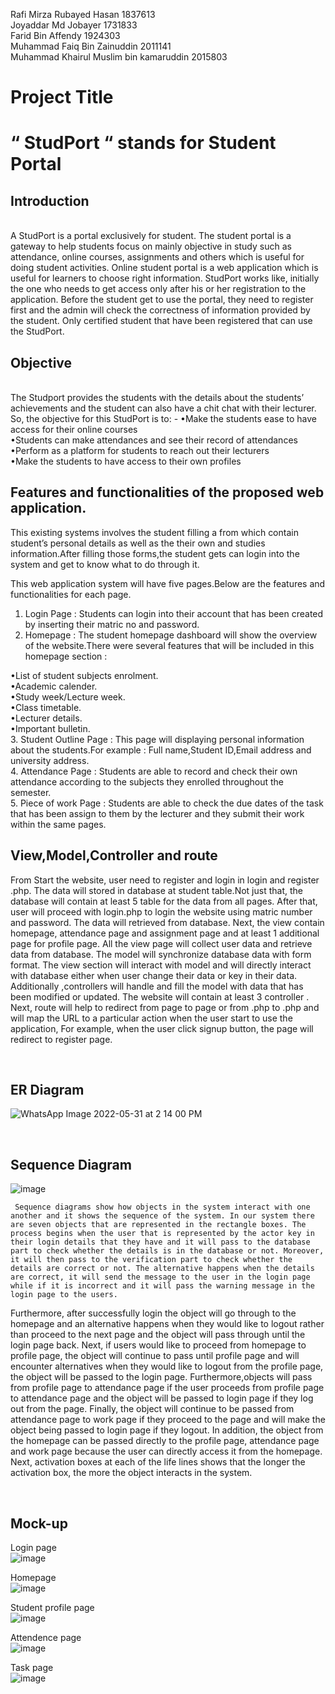 Rafi Mirza Rubayed Hasan 1837613<br>
Joyaddar Md Jobayer 1731833<br>
Farid Bin Affendy 1924303<br>
Muhammad Faiq Bin Zainuddin 2011141<br>
Muhammad Khairul Muslim bin kamaruddin 2015803<br>


<h1>Project Title</h1> 
<h1>“ StudPort “ stands for Student Portal</h1>

<h2>Introduction</h2><br>
A StudPort is a portal exclusively for student. The student portal is a gateway to help students focus on mainly objective in study such as attendance, online courses, assignments and others which is useful for doing student activities. Online student portal is a web application which is useful for learners to choose right information. StudPort works like, initially the one who needs to get access only after his or her registration to the application. Before the student get to use the portal, they need to register first and the admin will check the correctness of information provided by the student. Only certified student that have been registered that can use the StudPort. 

<h2>Objective</h2><br>
The Studport provides the students with the details about the students’ achievements and the student can also have a chit chat with their lecturer. So, the objective for this StudPort is to: -
&#x2022;Make the students ease to have access for their online courses<br>
&#x2022;Students can make attendances and see their record of attendances<br>
&#x2022;Perform as a platform for students to reach out their lecturers<br>
&#x2022;Make the students to have access to their own profiles <br>

<h2>Features and functionalities of the proposed web application.</h2>

This existing systems involves the student filling a from which contain student’s personal details as well as the their own and studies information.After filling those forms,the student gets can login into the system and get to know what to do through it.

This web application system will have five pages.Below are the features and functionalities for each page.

1. Login Page : Students can login into their account that has been created by inserting their matric no and password.
2. Homepage : The student homepage dashboard will show the overview of the website.There were several features that will be included in this homepage section :

&#x2022;List of student subjects enrolment.<br>
&#x2022;Academic calender.<br>
&#x2022;Study week/Lecture week.<br>
&#x2022;Class timetable.<br>
&#x2022;Lecturer details.<br>
&#x2022;Important bulletin.<br>
3. Student Outline Page : This page will displaying personal information about the students.For example : Full name,Student ID,Email address and university address.<br>
4. Attendance Page : Students are able to record and check their own attendance according to the subjects they enrolled throughout the semester.<br>
5. Piece of work Page : Students are able to check the due dates of the task that has been assign to them by the lecturer and they submit their work within the same pages.<br>

<h2>View,Model,Controller and route</h2>

From Start the website, user need to register and login in login and register .php. The data will stored in database at student table.Not just that, the database will contain at least 5 table for the data from all pages. After that, user will proceed with login.php to login the website using matric number and password. The data will retrieved from database. Next, the view contain homepage, attendance page and assignment page and at least 1 additional page for profile page. All the view page will collect user data and retrieve data from database. The model will synchronize database data with form format. The view section will interact with model and will directly interact with database either when user change their data or key in their data. Additionally ,controllers will handle and fill the model with data that has been modified or updated. The website will contain at least 3 controller . Next, route will help to redirect from page to page or from .php to .php and  will map the URL to a particular action when the user start to use the application, For example, when the user click signup button, the page will redirect to register page.


<br>
    
<h2> ER Diagram</h2>

![WhatsApp Image 2022-05-31 at 2 14 00 PM](https://user-images.githubusercontent.com/37135726/171105986-8ed239da-62a7-4e79-aaba-82b219e93651.jpeg)

<br>
<h2>Sequence Diagram</h2>

![image](https://user-images.githubusercontent.com/37135726/171106923-5a25d22a-54bf-4953-9839-2b4589acb974.png)
<br>

     Sequence diagrams show how objects in the system interact with one another and it shows the sequence of the system. In our system there are seven objects that are represented in the rectangle boxes. The process begins when the user that is represented by the actor key in their login details that they have and it will pass to the database part to check whether the details is in the database or not. Moreover, it will then pass to the verification part to check whether the details are correct or not. The alternative happens when the details are correct, it will send the message to the user in the login page while if it is incorrect and it will pass the warning message in the login page to the users.

Furthermore, after successfully login the object will go through to the homepage and an alternative happens when they would like to logout rather than proceed to the next page and the object will pass through until the login page back. Next, if users would like to proceed from homepage to profile page, the object will continue to pass until profile page and will encounter alternatives when they would like to logout from the profile page, the object will be passed to the login page. Furthermore,objects will pass from profile page to attendance page if the user proceeds from profile page to attendance page and the object will be passed to login page if they log out from the page. Finally, the object will continue to be passed from attendance page to work page if they proceed to the page and will make the object being passed to login page if they logout. In addition, the object from the homepage can be passed directly to the profile page, attendance page and work page because the user can directly access it from the homepage. Next, activation boxes at each of the life lines shows that the longer the activation box, the more the object interacts in the system.

<br>
<h2>Mock-up</h2>

Login page<br>
![image](https://user-images.githubusercontent.com/37135726/171107178-2b9fe6ec-2ab4-442a-a81e-fc3ba4bb8971.png)

Homepage<br>
![image](https://user-images.githubusercontent.com/37135726/171107310-3e3eaf94-b0d0-4f80-a9a7-32e044928ea1.png)

Student profile page <br>
![image](https://user-images.githubusercontent.com/37135726/171107382-2ef7365c-d928-432c-ae40-1347e1fb421a.png)

Attendence page<br>
![image](https://user-images.githubusercontent.com/37135726/171107495-3569ce4e-1ffd-407c-9482-292c21011b66.png)

Task page<br>
![image](https://user-images.githubusercontent.com/37135726/171107568-c277d9e4-d67d-4b14-a231-9a2eee9ad015.png)








